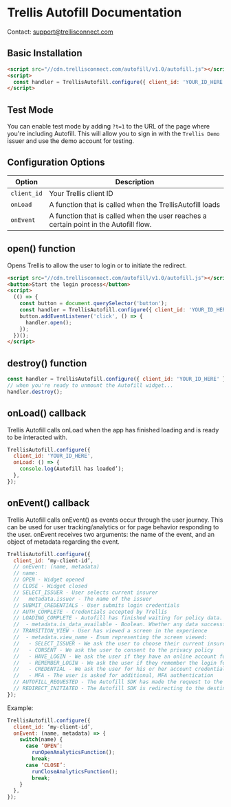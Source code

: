 # Trellis Autofill Documentation

Contact: support@trellisconnect.com

## Basic Installation

```html
<script src="//cdn.trellisconnect.com/autofill/v1.0/autofill.js"></script>
<script>
  const handler = TrellisAutofill.configure({ client_id: 'YOUR_ID_HERE' });
</script>
```

## Test Mode

You can enable test mode by adding `?t=1` to the URL of the page where you're including Autofill. This will allow you to sign in with the `Trellis Demo` issuer and use the demo account for testing.

## Configuration Options

| Option      | Description                                                                           |
| ----------- | ------------------------------------------------------------------------------------- |
| `client_id` | Your Trellis client ID                                                                |
| `onLoad`    | A function that is called when the TrellisAutofill loads                              |
| `onEvent`   | A function that is called when the user reaches a certain point in the Autofill flow. |

## open() function

Opens Trellis to allow the user to login or to initiate the redirect.

```html
<script src="//cdn.trellisconnect.com/autofill/v1.0/autofill.js"></script>
<button>Start the login process</button>
<script>
  (() => {
    const button = document.querySelector('button');
    const handler = TrellisAutofill.configure({ client_id: 'YOUR_ID_HERE' });
    button.addEventListener('click', () => {
      handler.open();
    });
  })();
</script>
```

## destroy() function

```js
const handler = TrellisAutofill.configure({ client_id: 'YOUR_ID_HERE' });
// when you're ready to unmount the Autofill widget...
handler.destroy();
```

## onLoad() callback

Trellis Autofill calls onLoad when the app has finished loading and is ready to be interacted with.

```javascript
TrellisAutofill.configure({
  client_id: 'YOUR_ID_HERE',
  onLoad: () => {
    console.log(Autofill has loaded’);
  },
});
```

## onEvent() callback

Trellis Autofill calls onEvent() as events occur through the user journey. This can be used for user tracking/analytics or for page behavior responding to the user. onEvent receives two arguments: the name of the event, and an object of metadata regarding the event.

```javascript
TrellisAutofill.configure({
  client_id: ‘my-client-id’,
  // onEvent: (name, metadata)
  // name:
  // OPEN - Widget opened
  // CLOSE - Widget closed
  // SELECT_ISSUER - User selects current insurer
  //   metadata.issuer - The name of the issuer
  // SUBMIT_CREDENTIALS - User submits login credentials
  // AUTH_COMPLETE - Credentials accepted by Trellis
  // LOADING_COMPLETE - Autofill has finished waiting for policy data.
  //  - metadata.is_data_available - Boolean. Whether any data successfully loaded.
  // TRANSITION_VIEW - User has viewed a screen in the experience
  //  - metadata.view_name - Enum representing the screen viewed:
  //   - SELECT_ISSUER - We ask the user to choose their current insurer
  //   - CONSENT - We ask the user to consent to the privacy policy
  //   - HAVE_LOGIN - We ask the user if they have an online account for their insurance
  //   - REMEMBER_LOGIN - We ask the user if they remember the login for their insurance
  //   - CREDENTIAL - We ask the user for his or her account credentials
  //   - MFA - The user is asked for additional, MFA authentication
  // AUTOFILL_REQUESTED - The Autofill SDK has made the request to the Autofill API to the redirect URL for this user.
  // REDIRECT_INITIATED - The Autofill SDK is redirecting to the destination sent by the Autofill API.
});
```

Example:

```js
TrellisAutofill.configure({
  client_id: ‘my-client-id’,
  onEvent: (name, metadata) => {
    switch(name) {
      case ‘OPEN’:
        runOpenAnalyticsFunction();
        break;
      case ‘CLOSE’:
        runCloseAnalyticsFunction();
        break;
    }
  },
});
```
